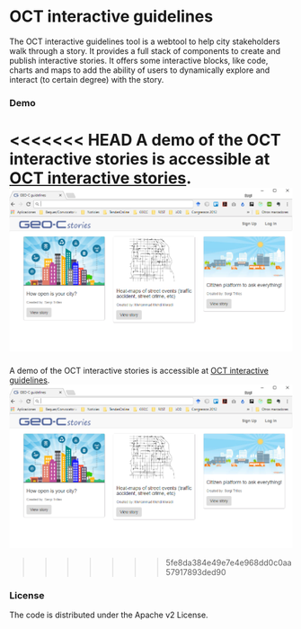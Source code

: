 # OCT interactive guidelines 

The OCT interactive guidelines tool is a webtool to help city stakeholders walk through a story. It provides a full stack of components to create and publish interactive stories. It offers some interactive blocks, like code, charts and maps to add the ability of users to dynamically explore and interact (to certain degree) with the story.

### Demo
<<<<<<< HEAD
A demo of the OCT interactive stories is accessible at [OCT interactive stories](http://lsivirtual27.dlsi.uji.es/).  
![OCT interactive stories](/images/stories-tool-v2.png)
=======
A demo of the OCT interactive stories is accessible at [OCT interactive guidelines](http://lsivirtual27.dlsi.uji.es/).  
![OCT interactive guidelines](/images/stories-tool-v2.png)
>>>>>>> 5fe8da384e49e7e4e968dd0c0aa57917893ded90

### License
The code is distributed under the Apache v2 License.
